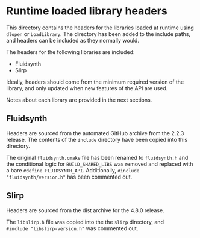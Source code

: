 # Runtime loaded library headers

This directory contains the headers for the libraries loaded at runtime using 
`dlopen` or `LoadLibrary`. The directory has been added to the include paths, 
and headers can be included as they normally would.

The headers for the following libraries are included:

- Fluidsynth
- Slirp

Ideally, headers should come from the minimum required version of the library, 
and only updated when new features of the API are used.

Notes about each library are provided in the next sections.

## Fluidsynth

Headers are sourced from the automated GitHub archive from the 2.2.3 release. 
The contents of the `include` directory have been copied into this directory.

The original `fluidsynth.cmake` file has been renamed to `fluidsynth.h` and 
the conditional logic for `BUILD_SHARED_LIBS` was removed and replaced with a 
bare `#define FLUIDSYNTH_API`. Additionally, `#include "fluidsynth/version.h"` 
has been commented out.

## Slirp

Headers are sourced from the dist archive for the 4.8.0 release. 

The `libslirp.h` file was copied into the the `slirp` directory, and  
`#include "libslirp-version.h"` was commented out.
